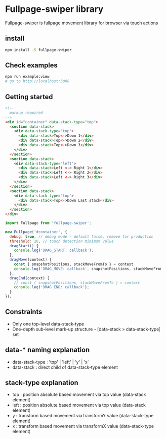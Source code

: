 # Fullpage-swiper library
Fullpage-swiper is fullpage movement library for browser via touch actions

## install
```bash
npm install -S fullpage-swiper
```

## Check examples
```bash
npm run example:view
# go to http://localhost:3000
```

## Getting started

```html
<!-- 
  markup required
-->
<div id="container" data-stack-type="top">
  <section data-stack>
    <div data-stack-type="top">
      <div data-stack>Top<->Down 1</div>
      <div data-stack>Top<->Down 2</div>
      <div data-stack>Top<->Down 3</div>
    </div>
  </section>
  <section data-stack>
    <div data-stack-type="left">
      <div data-stack>Left <-> Right 1</div>
      <div data-stack>Left <-> Right 2</div>
      <div data-stack>Left <-> Right 3</div>
    </div>
  </section>
  <section data-stack>
    <div data-stack-type="top">
      <div data-stack>Top<->Down Last stack</div>
    </div>
  </section>
</div>
```

```javascript
import Fullpage from 'fullpage-swiper';

new Fullpage('#container', {
  debug: true, // debug mode - default false, remove for production
  threshold: 10, // touch detection minimum value
  dragStart() {
    console.log('DRAG_START: callback');
  },
  dragMove(context) {
    const { snapshotPositions, stackMoveFromTo } = context
    console.log('DRAG_MOVE: callback', snapshotPositions, stackMoveFromTo);
  },
  dragEnd(context) {
    // const { snapshotPositions, stackMoveFromTo } = context
    console.log('DRAG_END: callback');
  }
});
```

## Constraints
- Only one top-level data-stack-type
- One-depth sub-level mark-up structure - [data-stack > data-stack-type] set

## data-* naming explanation
- data-stack-type : 'top' | 'left' | 'y' | 'x'
- data-stack : direct child of data-stack-type element

## stack-type explanation
- top : position absolute based movement via top value (data-stack element)
- left : position absolute based movement via top value (data-stack element)
- y : transform based movement via transformY value (data-stack-type element)
- x : transform based movement via transformX value (data-stack-type element)